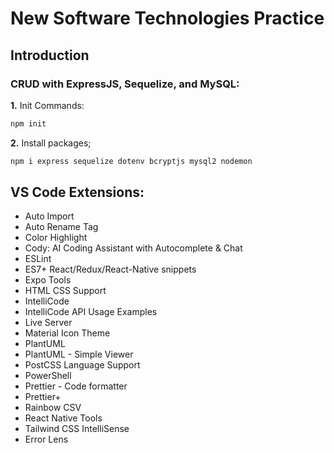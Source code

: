 # New Software Technologies Practice

## Introduction

### CRUD with ExpressJS, Sequelize, and MySQL:

**1.** Init Commands:

```js
npm init
```

**2.** Install packages;

```js
npm i express sequelize dotenv bcryptjs mysql2 nodemon
```

## VS Code Extensions:

- Auto Import
- Auto Rename Tag
- Color Highlight
- Cody: AI Coding Assistant with Autocomplete & Chat
- ESLint
- ES7+ React/Redux/React-Native snippets
- Expo Tools
- HTML CSS Support
- IntelliCode
- IntelliCode API Usage Examples
- Live Server
- Material Icon Theme
- PlantUML
- PlantUML - Simple Viewer
- PostCSS Language Support
- PowerShell
- Prettier - Code formatter
- Prettier+
- Rainbow CSV
- React Native Tools
- Tailwind CSS IntelliSense
- Error Lens
